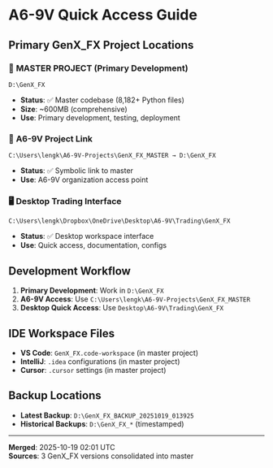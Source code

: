 # A6-9V Quick Access Guide

## Primary GenX_FX Project Locations

### 🎯 **MASTER PROJECT** (Primary Development)
```
D:\GenX_FX
```
- **Status**: ✅ Master codebase (8,182+ Python files)
- **Size**: ~600MB (comprehensive)
- **Use**: Primary development, testing, deployment

### 🔗 **A6-9V Project Link**
```
C:\Users\lengk\A6-9V-Projects\GenX_FX_MASTER → D:\GenX_FX
```
- **Status**: ✅ Symbolic link to master
- **Use**: A6-9V organization access point

### 🖥️ **Desktop Trading Interface**
```
C:\Users\lengk\Dropbox\OneDrive\Desktop\A6-9V\Trading\GenX_FX
```
- **Status**: ✅ Desktop workspace interface
- **Use**: Quick access, documentation, configs

## Development Workflow

1. **Primary Development**: Work in `D:\GenX_FX`
2. **A6-9V Access**: Use `C:\Users\lengk\A6-9V-Projects\GenX_FX_MASTER`
3. **Desktop Quick Access**: Use `Desktop\A6-9V\Trading\GenX_FX`

## IDE Workspace Files
- **VS Code**: `GenX_FX.code-workspace` (in master project)
- **IntelliJ**: `.idea` configurations (in master project)
- **Cursor**: `.cursor` settings (in master project)

## Backup Locations
- **Latest Backup**: `D:\GenX_FX_BACKUP_20251019_013925`
- **Historical Backups**: `D:\GenX_FX_*` (timestamped)

---
**Merged**: 2025-10-19 02:01 UTC  
**Sources**: 3 GenX_FX versions consolidated into master